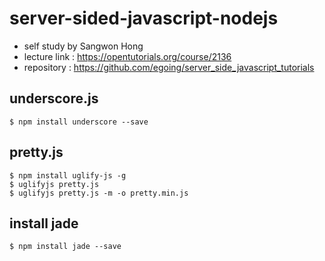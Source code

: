 # server-sided-javascript-nodejs
- self study by Sangwon Hong
- lecture link : https://opentutorials.org/course/2136
- repository : https://github.com/egoing/server_side_javascript_tutorials

## underscore.js
```
$ npm install underscore --save
```

## pretty.js
```
$ npm install uglify-js -g
$ uglifyjs pretty.js
$ uglifyjs pretty.js -m -o pretty.min.js
```
## install jade 
```
$ npm install jade --save
```